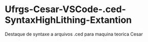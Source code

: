 # Ufrgs-Cesar-VSCode-.ced-SyntaxHighLithing-Extantion
Destaque de syntaxe a arquivos .ced para maquina teorica Cesar
